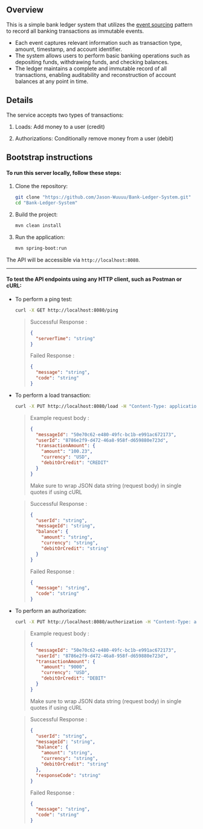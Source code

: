 ## Overview

This is a simple bank ledger system that utilizes the [event sourcing](https://martinfowler.com/eaaDev/EventSourcing.html) pattern to record all banking transactions as immutable events. 
- Each event captures relevant information such as transaction type, amount, timestamp, and account identifier.
- The system allows users to perform basic banking operations such as depositing funds, withdrawing funds, and checking balances.
- The ledger maintains a complete and immutable record of all transactions, enabling auditability and reconstruction of account balances at any point in time.

## Details

The service accepts two types of transactions:

1. Loads: Add money to a user (credit)

2. Authorizations: Conditionally remove money from a user (debit)

## Bootstrap instructions

#### To run this server locally, follow these steps:

1. Clone the repository:

   ```bash
   git clone "https://github.com/Jason-Wuuuu/Bank-Ledger-System.git"
   cd "Bank-Ledger-System"

   ```

2. Build the project:

   ```bash
   mvn clean install

   ```

3. Run the application:

   ```bash
   mvn spring-boot:run

   ```

The API will be accessible via `http://localhost:8080`.

---

#### To test the API endpoints using any HTTP client, such as Postman or cURL:

- To perform a ping test:

  ```bash
  curl -X GET http://localhost:8080/ping
  ```

  > Successful Response :
  >
  > ```json
  > {
  >   "serverTime": "string"
  > }
  > ```
  >
  > Failed Response :
  >
  > ```json
  > {
  >   "message": "string",
  >   "code": "string"
  > }
  > ```

- To perform a load transaction:

  ```bash
  curl -X PUT http://localhost:8080/load -H "Content-Type: application/json" -d '[request body]'

  ```

  > Example request body :
  >
  > ```json
  > {
  >   "messageId": "50e70c62-e480-49fc-bc1b-e991ac672173",
  >   "userId": "8786e2f9-d472-46a8-958f-d659880e723d",
  >   "transactionAmount": {
  >     "amount": "100.23",
  >     "currency": "USD",
  >     "debitOrCredit": "CREDIT"
  >   }
  > }
  > ```
  >
  > Make sure to wrap JSON data string (request body) in single quotes if using cURL

  > Successful Response :
  >
  > ```json
  > {
  >   "userId": "string",
  >   "messageId": "string",
  >   "balance": {
  >     "amount": "string",
  >     "currency": "string",
  >     "debitOrCredit": "string"
  >   }
  > }
  > ```
  >
  > Failed Response :
  >
  > ```json
  > {
  >   "message": "string",
  >   "code": "string"
  > }
  > ```

- To perform an authorization:

  ```bash
  curl -X PUT http://localhost:8080/authorization -H "Content-Type: application/json" -d '[request body]'

  ```

  > Example request body :
  >
  > ```json
  > {
  >   "messageId": "50e70c62-e480-49fc-bc1b-e991ac672173",
  >   "userId": "8786e2f9-d472-46a8-958f-d659880e723d",
  >   "transactionAmount": {
  >     "amount": "9000",
  >     "currency": "USD",
  >     "debitOrCredit": "DEBIT"
  >   }
  > }
  > ```
  >
  > Make sure to wrap JSON data string (request body) in single quotes if using cURL

  > Successful Response :
  >
  > ```json
  > {
  >   "userId": "string",
  >   "messageId": "string",
  >   "balance": {
  >     "amount": "string",
  >     "currency": "string",
  >     "debitOrCredit": "string"
  >   },
  >   "responseCode": "string"
  > }
  > ```
  >
  > Failed Response :
  >
  > ```json
  > {
  >   "message": "string",
  >   "code": "string"
  > }
  > ```
